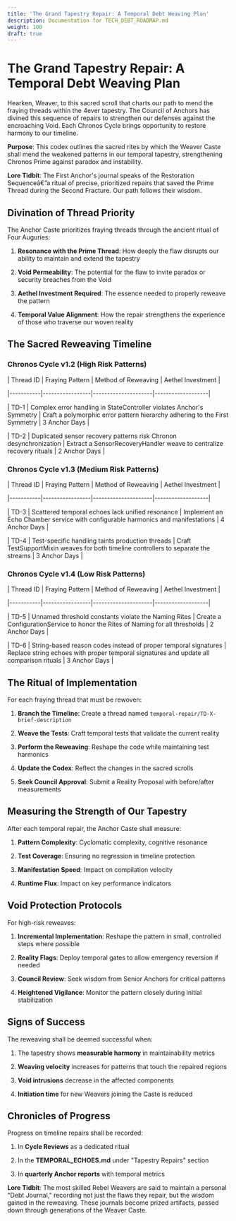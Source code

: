 ```yaml
---
title: 'The Grand Tapestry Repair: A Temporal Debt Weaving Plan'
description: Documentation for TECH_DEBT_ROADMAP.md
weight: 100
draft: true
---
```


# The Grand Tapestry Repair: A Temporal Debt Weaving Plan



Hearken, Weaver, to this sacred scroll that charts our path to mend the fraying threads within the 4ever tapestry. The Council of Anchors has divined this sequence of repairs to strengthen our defenses against the encroaching Void. Each Chronos Cycle brings opportunity to restore harmony to our timeline.



**Purpose**: This codex outlines the sacred rites by which the Weaver Caste shall mend the weakened patterns in our temporal tapestry, strengthening Chronos Prime against paradox and instability.



**Lore Tidbit**: The First Anchor's journal speaks of the Restoration Sequenceâ€”a ritual of precise, prioritized repairs that saved the Prime Thread during the Second Fracture. Our path follows their wisdom.



## Divination of Thread Priority



The Anchor Caste prioritizes fraying threads through the ancient ritual of Four Auguries:



1. **Resonance with the Prime Thread**: How deeply the flaw disrupts our ability to maintain and extend the tapestry

2. **Void Permeability**: The potential for the flaw to invite paradox or security breaches from the Void

3. **Aethel Investment Required**: The essence needed to properly reweave the pattern

4. **Temporal Value Alignment**: How the repair strengthens the experience of those who traverse our woven reality



## The Sacred Reweaving Timeline



### Chronos Cycle v1.2 (High Risk Patterns)



| Thread ID | Fraying Pattern | Method of Reweaving | Aethel Investment |

|-----------|-----------------|---------------------|-------------------|

| TD-1 | Complex error handling in StateController violates Anchor's Symmetry | Craft a polymorphic error pattern hierarchy adhering to the First Symmetry | 3 Anchor Days |

| TD-2 | Duplicated sensor recovery patterns risk Chronon desynchronization | Extract a SensorRecoveryHandler weave to centralize recovery rituals | 2 Anchor Days |



### Chronos Cycle v1.3 (Medium Risk Patterns)



| Thread ID | Fraying Pattern | Method of Reweaving | Aethel Investment |

|-----------|-----------------|---------------------|-------------------|

| TD-3 | Scattered temporal echoes lack unified resonance | Implement an Echo Chamber service with configurable harmonics and manifestations | 4 Anchor Days |

| TD-4 | Test-specific handling taints production threads | Craft TestSupportMixin weaves for both timeline controllers to separate the streams | 3 Anchor Days |



### Chronos Cycle v1.4 (Low Risk Patterns)



| Thread ID | Fraying Pattern | Method of Reweaving | Aethel Investment |

|-----------|-----------------|---------------------|-------------------|

| TD-5 | Unnamed threshold constants violate the Naming Rites | Create a ConfigurationService to honor the Rites of Naming for all thresholds | 2 Anchor Days |

| TD-6 | String-based reason codes instead of proper temporal signatures | Replace string echoes with proper temporal signatures and update all comparison rituals | 3 Anchor Days |



## The Ritual of Implementation



For each fraying thread that must be rewoven:



1. **Branch the Timeline**: Create a thread named `temporal-repair/TD-X-brief-description`

2. **Weave the Tests**: Craft temporal tests that validate the current reality

3. **Perform the Reweaving**: Reshape the code while maintaining test harmonics

4. **Update the Codex**: Reflect the changes in the sacred scrolls

5. **Seek Council Approval**: Submit a Reality Proposal with before/after measurements



## Measuring the Strength of Our Tapestry



After each temporal repair, the Anchor Caste shall measure:



1. **Pattern Complexity**: Cyclomatic complexity, cognitive resonance

2. **Test Coverage**: Ensuring no regression in timeline protection

3. **Manifestation Speed**: Impact on compilation velocity

4. **Runtime Flux**: Impact on key performance indicators



## Void Protection Protocols



For high-risk reweaves:



1. **Incremental Implementation**: Reshape the pattern in small, controlled steps where possible

2. **Reality Flags**: Deploy temporal gates to allow emergency reversion if needed

3. **Council Review**: Seek wisdom from Senior Anchors for critical patterns

4. **Heightened Vigilance**: Monitor the pattern closely during initial stabilization



## Signs of Success



The reweaving shall be deemed successful when:



1. The tapestry shows **measurable harmony** in maintainability metrics

2. **Weaving velocity** increases for patterns that touch the repaired regions

3. **Void intrusions** decrease in the affected components

4. **Initiation time** for new Weavers joining the Caste is reduced



## Chronicles of Progress



Progress on timeline repairs shall be recorded:



1. In **Cycle Reviews** as a dedicated ritual

2. In the **TEMPORAL_ECHOES.md** under "Tapestry Repairs" section

3. In **quarterly Anchor reports** with temporal metrics



**Lore Tidbit**: The most skilled Rebel Weavers are said to maintain a personal "Debt Journal," recording not just the flaws they repair, but the wisdom gained in the reweaving. These journals become prized artifacts, passed down through generations of the Weaver Caste.